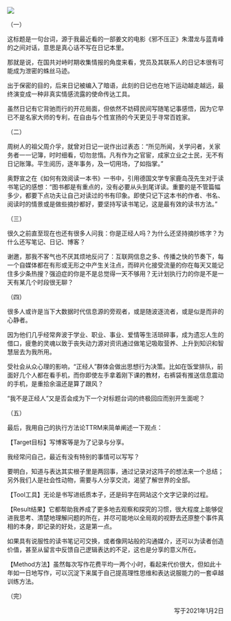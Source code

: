 ![](D:\github\essay\essays\images\chapter-02.png)

（一）

这标题是一句台词，源于我最近看的一部姜文的电影《邪不压正》朱潜龙与蓝青峰的之间对话，意思是真心话不写在日记本里。

那就是说，在国共对峙时期收集情报的角度来看，党员及其联系人的日记本很有可能成为泄密的蛛丝马迹。

出于保密的目的，后来日记被编入了暗语，此刻的日记也在地下运动越走越远，最终演变成一种非真实情感流露的使命传达工具。

虽然日记有它背驰而行的开花局面，但依然不妨碍民间写随笔记事感悟，因为它早已不是名家大师的专利，在自由与个性宣扬的今天更见于寻常百姓家。

（二）

周树人的祖父周介孚，就曾对日记一说作出过表态：“所见所闻，关学问者，关家务者一一记簿，时时细看，切勿怠惰。凡有作为之官宦，成家立业之士民，无不有日记账簿。平生阅历，逐年事务，及一切用场，了如指掌。”

奥野宣之在《如何有效阅读一本书》一书中，引用德国文学专家鹿岛茂先生对于读书笔记的感想：“图书都是有重点的，没有必要从头到尾详读。重要的是不管篇幅多少，都要下点功夫让自己对读过的书有印象。即使只记下这本书的作者、书名、阅读时的情景或是做些摘抄都好，要坚持写读书笔记，这是最有效的读书方法。”

（三）

很久之前直至现在也还有很多人问我：你是正经人吗？为什么还坚持摘抄练字？为什么还写笔记、日记、博客？

谢邀，那我不客气也不厌其烦地反问了：互联网信息之多、传播之快的节奏下，每一个自媒体都在有形或无形之中产生关注点，而碎片化接受流量的你在每天又能记住多少条热搜？强迫症的你是不是总觉得一天不够用？无计划执行力的你是不是一天有某几个时段很无聊？

（四）

很多人或许是当下大数据时代信息源的旁观者，或是随波逐流者，或是似是而非的心静者。

因为他们几乎经常奔波于学业、职业、事业、爱情等生活琐碎事，成为遗忘人生的借口，疲惫的灵魂以致于丧失动力源对资讯通过做笔记吸取营养、上升到知识和智慧层去为我所用。

受社会从众心理的影响，“正经人”群体会做出思想行为决策。比如在饭堂排队，前面好几个人都在看手机，而你即使左手拿着刚下课的教材，右裤袋有推送信息震动的手机，是重拾余温还是算了跟风？

“我不是正经人”又是否会成为下一个对标题台词的终极回应而别开生面呢？

（五）

最后，我用自己的执行方法论TTRM来简单阐述一下观点：

【Target目标】写博客等是为了记录与分享。

我经常问自己，最近有没有特别的事情可以写写？

要明白，知道与表达其实根子里是两回事，通过记录对这阵子的想法来一个总结；另外我们人是社会性动物，需要与人分享交流，渴望了解世界的全部。

【Tool工具】无论是书写进纸质本子，还是码字在网站这个文字记录的过程。

【Result结果】它都帮助我养成了更多地去观察和探究的习惯，很大程度上能够促进我思考、清楚地理解问题的所在，并尽可能地以全局观的视野去还原整个事件真相的本身，即记录的好处，这是第一点。

如果具有说服性的读书笔记可交换，或者像网站般的沟通媒介，还可以为读者创造价值，甚至从留言中反馈自己逻辑表达的不足，这也是分享的意义所在。

【Method方法】虽然每次写作花费平均一两个小时，看起来代价很大，但如此十年如一日地写作，可以沉淀下来属于自己提高理性思维和表达说服能力的一套卓越训练方法。

 （完）

<p align="right">写于2021年1月2日</p>